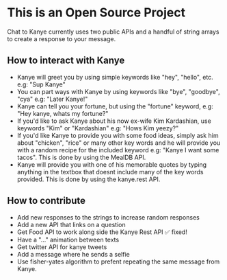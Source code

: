 # This is an Open Source Project

Chat to Kanye currently uses two public APIs and a handful of string arrays to create a response to your message.

## How to interact with Kanye

- Kanye will greet you by using simple keywords like "hey", "hello", etc. e.g: "Sup Kanye"
- You can part ways with Kanye by using keywords like "bye", "goodbye", "cya" e.g: "Later Kanye!"
- Kanye can tell you your fortune, but using the "fortune" keyword, e.g: "Hey kanye, whats my fortune?"
- If you'd like to ask Kanye about his now ex-wife Kim Kardashian, use keywords "Kim" or "Kardashian" e.g: "Hows Kim yeezy?"
- If you'd like Kanye to provide you with some food ideas, simply ask him about "chicken", "rice" or many other key words and he will provide you with a random recipe for the included keyword e.g: "Kanye I want some tacos". This is done by using the MealDB API.
- Kanye will provide you with one of his memorable quotes by typing anything in the textbox that doesnt include many of the key words provided. This is done by using the kanye.rest API.

## How to contribute

- Add new responses to the strings to increase random responses
- Add a new API that links on a question
- Get Food API to work along side the Kanye Rest API ✅ fixed!
- Have a "..." animation between texts
- Get twitter API for kanye tweets
- Add a message where he sends a selfie
- Use fisher-yates algorithm to prefent repeating the same message from Kanye.
